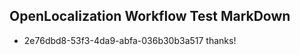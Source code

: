 ## OpenLocalization Workflow Test MarkDown
* 2e76dbd8-53f3-4da9-abfa-036b30b3a517 thanks!

<!--HONumber=Aug16_HO5-->


